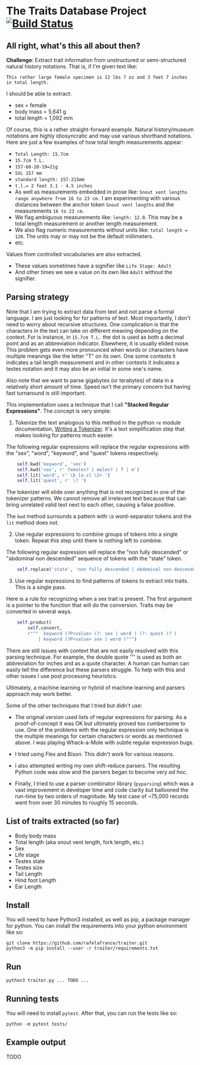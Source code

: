 # The Traits Database Project [![Build Status](https://travis-ci.org/rafelafrance/traiter.svg?branch=master)](https://travis-ci.org/rafelafrance/traiter)

## All right, what's this all about then?
**Challenge**: Extract trait information from unstructured or semi-structured natural history notations. That is, if I'm given text like:

 ```
 This rather large female specimen is 12 lbs 7 oz and 3 feet 7 inches in total length.
 ```

 I should be able to extract:

 - sex = female
 - body mass = 5,641 g
 - total length = 1,092 mm

 Of course, this is a rather straight-forward example. Natural history/museum notations are highly idiosyncratic and may use various shorthand notations. Here are just a few examples of how total length measurements appear:

 - `Total Length: 15.7cm`
 - `15.7cm T.L.`
 - `157-60-20-19=21g`
 - `SVL 157 mm`
 - `standard length: 157-215mm`
 - `t.l.= 2 feet 3.1 - 4.5 inches`
 - As well as measurements embedded in prose like: `Snout vent lengths range anywhere from 16 to 23 cm.` I am experimenting with various distances between the anchor token `Snout vent lengths` and the measurements `16 to 23 cm`.
 - We flag ambiguous measurements like: `length: 12.0`. This may be a total length measurement or another length measurement.
 - We also flag numeric measurements without units like: `total length = 120`. The units may or may not be the default millimeters.
 - etc.

Values from controlled vocabularies are also extracted.
 - These values sometimes have a signifier like `Life Stage: Adult`
 - And other times we see a value on its own like `Adult` without the signifier.

## Parsing strategy

Note that I am trying to extract data from text and not parse a formal language. I am just looking for for patterns of text. Most importantly, I don't need to worry about recursive structures. One complication is that the characters in the text can take on different meaning depending on the context. For is instance, in `15.7cm T.L.` the dot is used as both a decimal point and as an abbreviation indicator. Elsewhere, it is usually elided noise. This problem gets even more pronounced when words or characters have multiple meanings like the letter "T" on its own. One some contexts it indicates a tail length measurement and in other contexts it indicates a testes notation and it may also be an initial in some one's name.

Also note that we want to parse gigabytes (or terabytes) of data in a relatively short amount of time. Speed isn't the primary concern but having fast turnaround is still important.

This implementation uses a technique that I call **"Stacked Regular Expressions"**. The concept is very simple:

1. Tokenize the text analogous to this method in the python `re` module documentation, [Writing a Tokenizer](https://docs.python.org/3/library/re.html#writing-a-tokenizer). It's a text simplification step that makes looking for patterns much easier.

The following regular expressions will replace the regular expressions with the "sex", "word", "keyword", and "quest" tokens respectively.

```python
    self.kwd('keyword', 'sex')
    self.kwd('sex', r' females? | males? | f | m')
    self.lit('word', r' \b [a-z] \S+ ')
    self.lit('quest', r' \? ')
```

The tokenizer will elide over anything that is not recognized in one of the tokenizer patterns. We cannot remove all irrelevant text because that can bring unrelated valid text next to each other, causing a false positive.

The `kwd` method surrounds a pattern with `\b` word-separator tokens and the `lit` method does not.

2. Use regular expressions to combine groups of tokens into a single token. Repeat this step until there is nothing left to combine.

The following regular expression will replace the "non fully descended" or "abdominal non descended" sequence of tokens with the "state" token.

```python
    self.replace('state', 'non fully descended | abdominal non descended')
```

3. Use regular expressions to find patterns of tokens to extract into traits. This is a single pass.

Here is a rule for recognizing when a sex trait is present. The first argument is a pointer to the function that will do the conversion. Traits may be converted in several ways.

```python
    self.product(
        self.convert,
        r"""  keyword (?P<value> (?: sex | word ) (?: quest )? )
            | keyword (?P<value> sex | word )""")
```

There are still issues with context that are not easily resolved with this parsing technique. For example, the double quote '"' is used as both an abbreviation for inches and as a quote character. A human can human can easily tell the difference but these parsers struggle. To help with this and other issues I use post processing heuristics.

Ultimately, a machine learning or hybrid of machine learning and parsers approach may work better.

Some of the other techniques that I tried but didn't use:

- The original version used lists of regular expressions for parsing. As a proof-of-concept it was OK but ultimately proved too cumbersome to use. One of the problems with the regular expression only technique is the multiple meanings for certain characters or words as mentioned above. I was playing Whack-a-Mole with subtle regular expression bugs.

- I tried using Flex and Bison. This didn't work for various reasons.

- I also attempted writing my own shift-reduce parsers. The resulting Python code was slow and the parsers began to become very *ad hoc*.

- Finally, I tried to use a parser combinator library (`pyparsing`) which was a vast improvement in developer time and code clarity but ballooned the run-time by two orders of magnitude. My test case of ~75,000 records went from over 30 minutes to roughly 15 seconds.

## List of traits extracted (so far)
- Body body mass
- Total length (aka snout vent length, fork length, etc.)
- Sex
- Life stage
- Testes state
- Testes size
- Tail Length
- Hind foot Length
- Ear Length

## Install

You will need to have Python3 installed, as well as pip, a package manager for python. You can install the requirements into your python environment like so:
```
git clone https://github.com/rafelafrance/traiter.git
python3 -m pip install --user -r traiter/requirements.txt
```

## Run
```
python3 traiter.py ... TODO ...
```

## Running tests
You will need to install `pytest`. After that, you can run the tests like so:
```
python -m pytest tests/
```

## Example output

TODO
